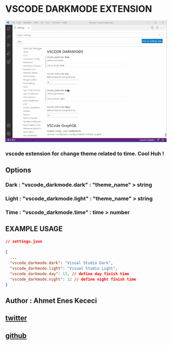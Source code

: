 # VSCODE DARKMODE EXTENSION

![](https://github.com/AhmetEnesKCC/vscdode_darkmode_extension/blob/master/info_gif.gif?raw=true)

### vscode extension for change theme related to time. Cool Huh !

## Options

### Dark : "vscode_darkmode.dark" : "theme_name" > string

### Light : "vscode_darkmode.light" : "theme_name" > string

### Time : "vscode_darkmode.time" : time > number

## EXAMPLE USAGE

```json
// settings.json

{
  ...
  "vscode_darkmode.dark": "Visual Studio Dark",
  "vscode_darkmode.light": "Visual Studio Light",
  "vscode_darkmode.day": 12, // define day finish time
  "vscode_darkmode.night": 12 // define night finish time
}
```

## Author : Ahmet Enes Kececi

## [twitter](https://twitter.com/KccEnes)

## [github](https://github.com/AhmetEnesKCC)
